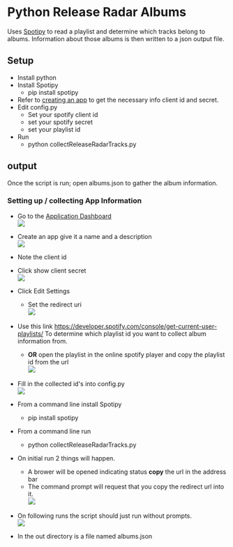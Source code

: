 # Python Release Radar Albums

Uses [Spotipy](https://spotipy.readthedocs.io/en/2.19.0/) to read a playlist and determine which tracks belong to albums.
Information about those albums is then written to a json output file.

## Setup
* Install python
* Install Spotipy
  * pip install spotipy
* Refer to [creating an app](https://developer.spotify.com/documentation/general/guides/authorization/app-settings/) to get the necessary info client id and secret.
* Edit config.py
  * Set your spotify client id
  * set your spotify secret
  * set your playlist id
* Run
  * python collectReleaseRadarTracks.py

## output
Once the script is run; open albums.json to gather the album information.

### Setting up / collecting App Information
 * Go to the [Application Dashboard](https://developer.spotify.com/dashboard/applications)
 <br/>![](images/01.png)<br/>
 * Create an app give it a name and a description
 <br/>![](images/02.png)<br />
 * Note the client id
 * Click show client secret
<br/>![](images/03.png)<br />

* Click Edit Settings
  * Set the redirect uri
<br/>![](images/04.png)<br />
* Use this link https://developer.spotify.com/console/get-current-user-playlists/ To determine which playlist id you want to collect album information from.
  * **OR** open the playlist in the online spotify player and copy the playlist id from the url
<br/>![](images/06.png)<br />

* Fill in the collected id's into config.py
<br/>![](images/07.png)<br />
* From a command line install Spotipy
    * pip install spotipy
* From a command line run
    * python collectReleaseRadarTracks.py
* On initial run 2 things will happen.
    * A brower will be opened indicating status **copy** the url in the address bar
    * The command prompt will request that you copy the redirect url into it.
<br/>![](images/05.png)<br />
* On following runs the script should just run without prompts.
<br/>![](images/08.png)<br />
* In the out directory is a file named albums.json
